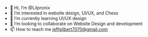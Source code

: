 - 👋 Hi, I’m @Lilpronix
- 👀 I’m interested in website design, UI/UX, and Chess
- 🌱 I’m currently learning UI/UX design
- 💞️ I’m looking to collaborate on Website Design and development
- 📫 How to reach me jeffgilbert7070@gmail.com

<!---
Lilpronix/Lilpronix is a ✨ special ✨ repository because its `README.md` (this file) appears on your GitHub profile.
You can click the Preview link to take a look at your changes.
--->

